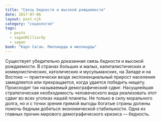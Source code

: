 ```yaml
---
title: "Связь бедности и высокой рождаемости"
date: 2017-07-06
layout: post.njk
category: "социология"
tags:
  - posts
  - saganMilliardy
  - sagan
book: "Карл Саган. Миллиарды и миллиарды"
---
```


Существует убедительно доказанная связь бедности и высокой рождаемости. В странах больших и малых, капиталистических и коммунистических, католических и мусульманских, на Западе и на Востоке — практически везде экспоненциальный прирост населения замедляется или прекращается, когда удается победить нищету. Происходит так называемый демографический сдвиг. Насущнейшая стратегическая необходимость человеческого вида реализовать этот сдвиг во всех уголках нашей планеты. Не только в силу морального долга, но и с точки зрения прямой выгоды богатые страны должны помочь бедным добиться экономической стабильности. Одна из главных причин мирового демографического кризиса — бедность.
